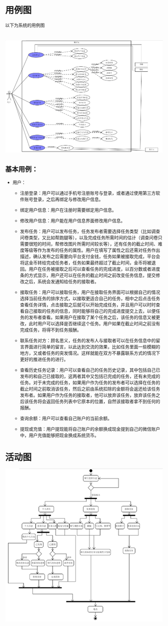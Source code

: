 # 用例图

以下为系统的用例图

# ![1559936475980](https://github.com/sysu-abi/image/blob/master/%E7%94%A8%E4%BE%8B%E5%9B%BE.png)

## 基本用例：

* 用户：

  * 注册登录：用户可以通过手机号注册账号与登录，或者通过使用第三方软件账号登录，之后再绑定与修改用户信息。

  * 绑定用户信息：用户在注册时需要绑定用户信息。
  * 修改用户信息：用户能在用户信息界面修改用户信息。

  * 发布任务：用户可以发布任务，任务发布者需要选择任务类型（比如调查问卷类型，又比如帮跑腿等），以及完成任务所需时间的估计（调查问卷只需要很短的时间，帮修改图片所需时间较长等），还有任务的截止时间、难度等级等作为发布的任务的属性。用户在填写了属性之后还需对任务作出描述，确认发布之后需要向平台支付金钱，任务如果被接取完成，平台会将这金币转给完成任务者，任务如果最终超过了截止时间，金币将被退回。用户在任务被接取之后可以查看任务的完成进度，以百分数或者进度条的方式显示，用户还可以在任务的截止时间之前改变任务信息，提交修改之后，系统会发通知给任务的接取者。

  * 接取任务：用户可以接取任务，用户在接取任务界面可以根据自己的情况选择当前任务的排序方式，以接取更适合自己的任务，相中之后点击任务查看任务详情，点击接取之后就可以开始完成任务，并且用户可以时时查看自己接取的任务的信息，同时能够将自己的完成进度提交上去，以便任务的发布者查看。如果用户在接取了某个任务之后，该任务的信息又被更改，此时用户可以选择是否继续这个任务。用户如果在截止时间之前没有完成任务，将得不到任务报酬。

  * 联系任务对方：顾名思义，任务的发布人与接取者可以在任务信息中的留言界面进行简单的留言，以此达到交流的效果，比如任务里面一些模糊的地方，又或者任务的突发情况。这样就能在双方不暴露联系方式的情况下更好的推进任务的进行。

  * 查看历史任务记录：用户可以查看自己的任务历史记录，其中包括自己已发布的和自己已接取的，这两者其中又包括已完成的任务，还有未完成的任务。对于未完成的任务，如果用户作为任务的发布者可以选择在任务的截止时间之前取消该任务，然后之前由系统扣除的金额将会返还给该任务发布者。如果用户作为任务的接取者，他可以放弃该任务，放弃该任务之后该任务将会返回任务列表中它原本的位置，自然该接取者拿不到任何的报酬。

  * 查询余额：用户可以查看自己账户的当前余额。

  * 提现或充值：用户提现能将自己账户的余额换成现金提到自己的微信账户中，用户充值能够把现金换成系统货币。


# 活动图

![1559940491162](https://github.com/sysu-abi/image/blob/master/%E6%B4%BB%E5%8A%A8%E5%9B%BE.png)


